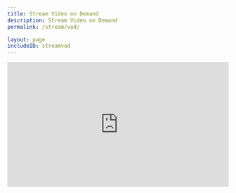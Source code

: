 ```yaml
---
title: Stream Video on Demand
description: Stream Video on Demand
permalink: /stream/vod/

layout: page
includeID: streamvod
---
```

<div style="position: relative; padding-top: 56.25%;"><iframe src="https://iframe.videodelivery.net/51f8086e8e09dc233deabcf266cc2d5f?muted=true&autoplay=true&poster=https%3A%2F%2Fvideodelivery.net%2F51f8086e8e09dc233deabcf266cc2d5f%2Fthumbnails%2Fthumbnail.jpg%3Ftime%3D%26height%3D600" style="border: none; position: absolute; top: 0; left: 0; height: 100%; width: 100%;" allow="accelerometer; gyroscope; autoplay; encrypted-media; picture-in-picture;" allowfullscreen="true"></iframe></div>